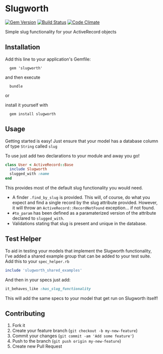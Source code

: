 # Slugworth

[![Gem Version](https://badge.fury.io/rb/slugworth.png)](http://badge.fury.io/rb/sluggle)
[![Build Status](https://travis-ci.org/mattpolito/slugworth.png?branch=master)](https://travis-ci.org/mattpolito/sluggle)
[![Code Climate](https://codeclimate.com/github/mattpolito/slugworth.png)](https://codeclimate.com/github/mattpolito/sluggle)

Simple slug functionality for your ActiveRecord objects

## Installation

Add this line to your application's Gemfile:

```shell
  gem 'slugworth'
```

and then execute

```shell
  bundle
```

or

install it yourself with

```shell
  gem install slugworth
```

## Usage

Getting started is easy! Just ensure that your model has a database column of type `String` called `slug`

To use just add two declarations to your module and away you go!

```ruby
class User < ActiveRecord::Base
  include Slugworth
  slugged_with :name
end
```

This provides most of the default slug functionality you would need.

* A finder `.find_by_slug` is provided. This will, of course, do what you expect and find a single record by the slug attribute provided. However, it will throw an `ActiveRecord::RecordNotFound` exception... if not found.
* `#to_param` has been defined as a paramaterized version of the attribute declared to `slugged_with`.
* Validations stating that slug is present and unique in the database.

## Test Helper

To aid in testing your models that implement the Slugworth functionality, I've added a shared example group that can be added to your test suite. Add this to your `spec_helper.rb`

```ruby
include 'slugworth_shared_examples'
```

And then in your specs just add:

```ruby
it_behaves_like :has_slug_functionality
```

This will add the same specs to your model that get run on Slugworth itself!

## Contributing

1. Fork it
2. Create your feature branch (`git checkout -b my-new-feature`)
3. Commit your changes (`git commit -am 'Add some feature'`)
4. Push to the branch (`git push origin my-new-feature`)
5. Create new Pull Request
